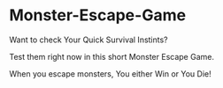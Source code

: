 # Monster-Escape-Game

Want to check Your Quick Survival Instints?

Test them right now in this short Monster Escape Game.

When you escape monsters, You either Win or You Die!
